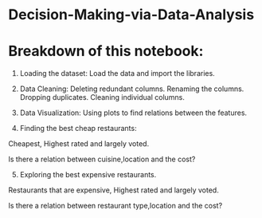# Decision-Making-via-Data-Analysis

# Breakdown of this notebook:

1. Loading the dataset: Load the data and import the libraries.

2. Data Cleaning:
Deleting redundant columns.
Renaming the columns.
Dropping duplicates.
Cleaning individual columns.

3. Data Visualization: Using plots to find relations between the features.

4. Finding the best cheap restaurants:

 Cheapest, Highest rated and largely voted.

 Is there a relation between cuisine,location and the cost?

5. Exploring the best expensive restaurants.

 Restaurants that are expensive, Highest rated and largely voted.

 Is there a relation between restaurant type,location and the cost?
